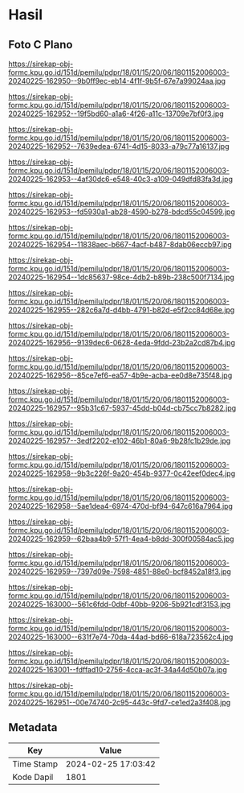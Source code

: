 # Hasil

## Foto C Plano

https://sirekap-obj-formc.kpu.go.id/151d/pemilu/pdpr/18/01/15/20/06/1801152006003-20240225-162950--9b0ff9ec-eb14-4f1f-9b5f-67e7a99024aa.jpg

https://sirekap-obj-formc.kpu.go.id/151d/pemilu/pdpr/18/01/15/20/06/1801152006003-20240225-162952--19f5bd60-a1a6-4f26-a11c-13709e7bf0f3.jpg

https://sirekap-obj-formc.kpu.go.id/151d/pemilu/pdpr/18/01/15/20/06/1801152006003-20240225-162952--7639edea-6741-4d15-8033-a79c77a16137.jpg

https://sirekap-obj-formc.kpu.go.id/151d/pemilu/pdpr/18/01/15/20/06/1801152006003-20240225-162953--4af30dc6-e548-40c3-a109-049dfd83fa3d.jpg

https://sirekap-obj-formc.kpu.go.id/151d/pemilu/pdpr/18/01/15/20/06/1801152006003-20240225-162953--fd5930a1-ab28-4590-b278-bdcd55c04599.jpg

https://sirekap-obj-formc.kpu.go.id/151d/pemilu/pdpr/18/01/15/20/06/1801152006003-20240225-162954--11838aec-b667-4acf-b487-8dab06eccb97.jpg

https://sirekap-obj-formc.kpu.go.id/151d/pemilu/pdpr/18/01/15/20/06/1801152006003-20240225-162954--1dc85637-98ce-4db2-b89b-238c500f7134.jpg

https://sirekap-obj-formc.kpu.go.id/151d/pemilu/pdpr/18/01/15/20/06/1801152006003-20240225-162955--282c6a7d-d4bb-4791-b82d-e5f2cc84d68e.jpg

https://sirekap-obj-formc.kpu.go.id/151d/pemilu/pdpr/18/01/15/20/06/1801152006003-20240225-162956--9139dec6-0628-4eda-9fdd-23b2a2cd87b4.jpg

https://sirekap-obj-formc.kpu.go.id/151d/pemilu/pdpr/18/01/15/20/06/1801152006003-20240225-162956--85ce7ef6-ea57-4b9e-acba-ee0d8e735f48.jpg

https://sirekap-obj-formc.kpu.go.id/151d/pemilu/pdpr/18/01/15/20/06/1801152006003-20240225-162957--95b31c67-5937-45dd-b04d-cb75cc7b8282.jpg

https://sirekap-obj-formc.kpu.go.id/151d/pemilu/pdpr/18/01/15/20/06/1801152006003-20240225-162957--3edf2202-e102-46b1-80a6-9b28fc1b29de.jpg

https://sirekap-obj-formc.kpu.go.id/151d/pemilu/pdpr/18/01/15/20/06/1801152006003-20240225-162958--9b3c226f-9a20-454b-9377-0c42eef0dec4.jpg

https://sirekap-obj-formc.kpu.go.id/151d/pemilu/pdpr/18/01/15/20/06/1801152006003-20240225-162958--5ae1dea4-6974-470d-bf94-647c616a7964.jpg

https://sirekap-obj-formc.kpu.go.id/151d/pemilu/pdpr/18/01/15/20/06/1801152006003-20240225-162959--62baa4b9-57f1-4ea4-b8dd-300f00584ac5.jpg

https://sirekap-obj-formc.kpu.go.id/151d/pemilu/pdpr/18/01/15/20/06/1801152006003-20240225-162959--7397d09e-7598-4851-88e0-bcf8452a18f3.jpg

https://sirekap-obj-formc.kpu.go.id/151d/pemilu/pdpr/18/01/15/20/06/1801152006003-20240225-163000--561c6fdd-0dbf-40bb-9206-5b921cdf3153.jpg

https://sirekap-obj-formc.kpu.go.id/151d/pemilu/pdpr/18/01/15/20/06/1801152006003-20240225-163000--631f7e74-70da-44ad-bd66-618a723562c4.jpg

https://sirekap-obj-formc.kpu.go.id/151d/pemilu/pdpr/18/01/15/20/06/1801152006003-20240225-163001--fdffad10-2756-4cca-ac3f-34a44d50b07a.jpg

https://sirekap-obj-formc.kpu.go.id/151d/pemilu/pdpr/18/01/15/20/06/1801152006003-20240225-162951--00e74740-2c95-443c-9fd7-ce1ed2a3f408.jpg


## Metadata

| Key        | Value               |
| ---------- | ------------------- |
| Time Stamp | 2024-02-25 17:03:42 |
| Kode Dapil | 1801                |



